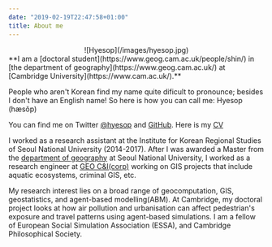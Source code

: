 ```yaml
---
date: "2019-02-19T22:47:58+01:00"
title: About me
---
```

<center>
![Hyesop](/images/hyesop.jpg)
</center>
**I am a [doctoral student](https://www.geog.cam.ac.uk/people/shin/) in [the department of geography](https://www.geog.cam.ac.uk/) at [Cambridge University](https://www.cam.ac.uk/).**

People who aren't Korean find my name quite dificult to pronounce; besides I don't have an English name! So here is how you can call me: Hyesop (hæsŏp)

You can find me on Twitter [@hyesop](https://twitter.com/hyesop) and [GitHub](http://github.com/mrsensible/). Here is my [CV](https://drive.google.com/open?id=1lwYaDOyU9eUrTrQTe-YXRfB-wtiByKmk)

I worked as a research assistant at the Institute for Korean Regional Studies of Seoul National University (2014-2017). After I was awarded a Master from the [department of geography](http://www.geog.snu.ac.kr/) at Seoul National University, I worked as a research engineer at [GEO C&I(corp)](http://www.geocni.com/kor/sub/sub0601.asp?snm=400) working on GIS projects that include aquatic ecosystems, criminal GIS, etc.

My research interest lies on a broad range of geocomputation, GIS, geostatistics, and agent-based modelling(ABM). At Cambridge, my doctoral project looks at how air pollution and urbanisation can affect pedestrian's exposure and travel patterns using agent-based simulations. I am a fellow of European Social Simulation Association (ESSA), and Cambridge Philosophical Society.